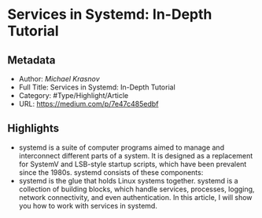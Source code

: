 # Services in Systemd: In-Depth Tutorial

## Metadata

* Author: *Michael Krasnov*
* Full Title: Services in Systemd: In-Depth Tutorial
* Category: #Type/Highlight/Article
* URL: https://medium.com/p/7e47c485edbf

## Highlights

* systemd is a suite of computer programs aimed to manage and interconnect different parts of a system. It is designed as a replacement for SystemV and LSB-style startup scripts, which have been prevalent since the 1980s. systemd consists of these components:
* systemd is the glue that holds Linux systems together. systemd is a collection of building blocks, which handle services, processes, logging, network connectivity, and even authentication. In this article, I will show you how to work with services in systemd.
